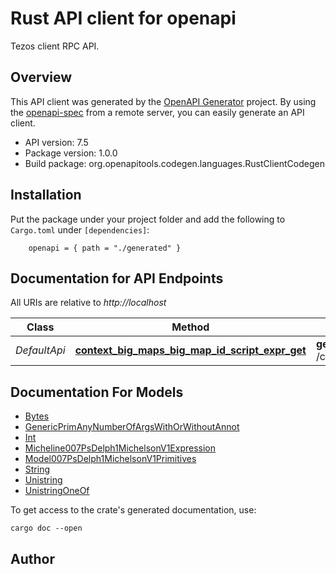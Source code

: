 # Rust API client for openapi

Tezos client RPC API.

## Overview

This API client was generated by the [OpenAPI Generator](https://openapi-generator.tech) project.  By using the [openapi-spec](https://openapis.org) from a remote server, you can easily generate an API client.

- API version: 7.5
- Package version: 1.0.0
- Build package: org.openapitools.codegen.languages.RustClientCodegen

## Installation

Put the package under your project folder and add the following to `Cargo.toml` under `[dependencies]`:

```
    openapi = { path = "./generated" }
```

## Documentation for API Endpoints

All URIs are relative to *http://localhost*

Class | Method | HTTP request | Description
------------ | ------------- | ------------- | -------------
*DefaultApi* | [**context_big_maps_big_map_id_script_expr_get**](docs/DefaultApi.md#context_big_maps_big_map_id_script_expr_get) | **get** /context/big_maps/{big_map_id}/{script_expr} | 


## Documentation For Models

 - [Bytes](docs/Bytes.md)
 - [GenericPrimAnyNumberOfArgsWithOrWithoutAnnot](docs/GenericPrimAnyNumberOfArgsWithOrWithoutAnnot.md)
 - [Int](docs/Int.md)
 - [Micheline007PsDelph1MichelsonV1Expression](docs/Micheline007PsDelph1MichelsonV1Expression.md)
 - [Model007PsDelph1MichelsonV1Primitives](docs/Model007PsDelph1MichelsonV1Primitives.md)
 - [String](docs/String.md)
 - [Unistring](docs/Unistring.md)
 - [UnistringOneOf](docs/UnistringOneOf.md)


To get access to the crate's generated documentation, use:

```
cargo doc --open
```

## Author



